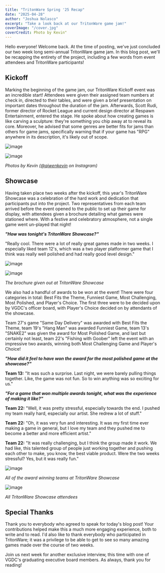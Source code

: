 ```yaml
---
title: "TritonWare Spring '25 Recap"
date: "2025-04-28"
author: "Joshua Nolasco"
excerpt: "Take a look back at our TritonWare game jam!"
coverImage: "/cover.jpg"
coverCredit: Photo by Kevin"
---
```


Hello everyone! Welcome back. At the time of posting, we've just concluded our two week long semi-annual TritonWare game jam. In this blog post, we'll be recapping the entirety of the project, including a few words from event attendees and TritonWare participants! 

## Kickoff

Marking the beginning of the game jam, our TritonWare Kickoff event was an incredible start! Attendees were given their assigned team numbers at check in, directed to their tables, and were given a brief presentation on important dates throughout the duration of the jam. Afterwards, Scott Rudi, former director of Rocket League and current design director at Respawn Entertainment, entered the stage. He spoke about how creating games is like carving a sculpture: they're something you chip away at to reveal its core. Moreover, he advised that some genres are better fits for jams than others for game jams, specifically warning that if your game has "RPG" anywhere in its description, it's likely out of scope.    

![image](/images/blogs/Tritonware-Spring-25-Recap/KickoffPhoto1.jpg)

![image](/images/blogs/Tritonware-Spring-25-Recap/KickoffPhoto2.jpg)

_Photos by Kevin ([@qiwenkevin](https://www.instagram.com/qiwenkevin) on Instagram)_   

## Showcase

Having taken place two weeks after the kickoff, this year's TritonWare Showcase was a celebration of the hard work and dedication that participants put into the project. Two representatives from each team arrived before the event opened to the public to set up their game for display, with attendees given a brochure detailing what games were stationed where. With a festive and celebratory atmosphere, not a single game went un-played that night! 

<i>**"How was tonight's TritonWare Showcase?"**</i>

"Really cool. There were a lot of really great games made in two weeks. I especially liked team 12's, which was a two player platformer game that I think was really well polished and had really good level design." 

![image](/images/blogs/Tritonware-Spring-25-Recap/ShowcasePhoto1.png)

![image](/images/blogs/Tritonware-Spring-25-Recap/ShowcasePhoto2.png)

_The brochure given out at TritonWare Showcase_

We also had a handful of awards to be won at the event! There were four categories in total: Best Fits the Theme, Funniest Game, Most Challenging, Most Polished, and Player's Choice. The first three were to be decided upon by VGDC's officer board, with Player's Choice decided on by attendants of the showcase. 

Team 27's game "Same Day Delivery" was awarded with Best Fits the Theme, team 19's "Hang Man" was awarded Funniest Game, team 13's "SNAKE2" was given the award for Most Polished Game, and last but certainly not least, team 22's "Fishing with Goober" left the event with an impressive two awards, winning both Most Challenging Game and Player's Choice! 

<i>**"How did it feel to have won the award for the most polished game at the showcase?"**</i>

**Team 13:** "It was such a surprise. Last night, we were barely pulling things together. Like, the game was not fun. So to win anything was so exciting for us." 

<i>**"For a game that won multiple awards tonight, what was the experience of making it like?"**</i>

**Team 22:** "Well, it was pretty stressful, especially towards the end. I pushed my team really hard, especially our artist. She redrew a lot of stuff."

**Team 22:** "Oh, it was very fun and interesting. It was my first time ever making a game in general, but I love my team and they pushed me to become a better and more efficient artist."

**Team 22:** "It was really challenging, but I think the group made it work. We had like, this talented group of people just working together and pushing each other to make, you know, the best viable product. Were the two weeks stressful? Yes, but it was really fun."  

![image](/images/blogs/Tritonware-Spring-25-Recap/ShowcasePhoto3.jpg)

_All of the award winning teams at TritonWare Showcase_

![image](/images/blogs/Tritonware-Spring-25-Recap/ShowcasePhoto4.jpg)

_All TritonWare Showcase attendees_

## Special Thanks

Thank you to everybody who agreed to speak for today's blog post! Your contributions helped make this a much more engaging experience, both to write and to read. I'd also like to thank everybody who participated in TritonWare; it was a privilege to be able to get to see so many amazing games made over the course of two weeks.

Join us next week for another exclusive interview, this time with one of VGDC's graduating executive board members. As always, thank you for reading! 

 
